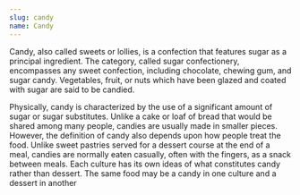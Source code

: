 ```yaml
---
slug: candy
name: Candy
---
```

Candy, also called sweets or lollies, is a confection that features sugar as a principal ingredient. The category, called sugar confectionery, encompasses any sweet confection, including chocolate, chewing gum, and sugar candy. Vegetables, fruit, or nuts which have been glazed and coated with sugar are said to be candied.

Physically, candy is characterized by the use of a significant amount of sugar or sugar substitutes. Unlike a cake or loaf of bread that would be shared among many people, candies are usually made in smaller pieces. However, the definition of candy also depends upon how people treat the food. Unlike sweet pastries served for a dessert course at the end of a meal, candies are normally eaten casually, often with the fingers, as a snack between meals. Each culture has its own ideas of what constitutes candy rather than dessert. The same food may be a candy in one culture and a dessert in another
